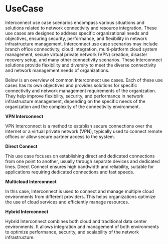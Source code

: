 # UseCase

Interconnect use case scenarios encompass various situations and solutions related to network connectivity and resource integration. These use cases are designed to address specific organizational needs and objectives, ensuring security, performance, and flexibility in network infrastructure management. Interconnect use case scenarios may include branch office connectivity, cloud integration, multi-platform cloud system management, secure virtual private network (VPN) creation, disaster recovery setup, and many other connectivity scenarios. These Interconnect solutions provide flexibility and diversity to meet the diverse connectivity and network management needs of organizations.

Below is an overview of common Interconnect use cases. Each of these use cases has its own objectives and provides solutions for specific connectivity and network management requirements of the organization. They help improve flexibility, security, and performance in network infrastructure management, depending on the specific needs of the organization and the complexity of the connectivity environment.

**VPN Interconnect**&#x20;

VPN Interconnect is a method to establish secure connections over the Internet or a virtual private network (VPN), typically used to connect remote offices or allow secure partner access to the system.

**Direct Connect**

This use case focuses on establishing direct and dedicated connections from one point to another, usually through separate devices and dedicated lines. Direct Connect ensures high bandwidth and reliability, suitable for applications requiring dedicated connections and fast speeds.

**Multicloud Interconnect**&#x20;

In this case, Interconnect is used to connect and manage multiple cloud environments from different providers. This helps organizations optimize the use of cloud services and efficiently manage resources.

**Hybrid Interconnect**&#x20;

Hybrid Interconnect combines both cloud and traditional data center environments. It allows integration and management of both environments to optimize performance, security, and scalability of the network infrastructure.
